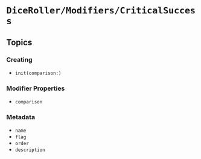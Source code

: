 # ``DiceRoller/Modifiers/CriticalSuccess``

## Topics

### Creating

- ``init(comparison:)``

### Modifier Properties

- ``comparison``

### Metadata

- ``name``
- ``flag``
- ``order``
- ``description``
